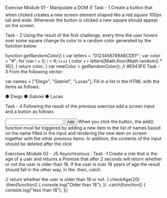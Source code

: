 Exercise Módule 01 - Manipulate a DOM ✌️
Task - 1
Create a button that when clicked creates a new screen element shaped like a red square 100px tall and wide. Whenever the button is clicked a new square should appear on the screen.

Task - 2
Using the result of the first challenge, every time the user hovers over some square change its color to a random color generated by the function below:

function getRandomColor() {
 var letters = "0123456789ABCDEF";
 var color = "#";
 for (var i = 0; i < 6; i++) {
 color += letters[Math.floor(Math.random() * 16)];
 }
 return color;
}
var newColor = getRandomColor(); // #E943F0
Task - 3
From the following vector:

var names = ["Diego", "Gabriel", "Lucas"];
Fill in a list in the HTML with the items as follows:

● Diego ● Gabriel ● Lucas

Task - 4
Following the result of the previous exercise add a screen input and a button as follows:

<input type="text" name="name">
<button onClick="add()">Add</button>
When you click the button, the add() function must be triggered by adding a new item to the list of names based on the name filled in the input and rendering the new item on screen together with the other previous items. In addition, the contents of the input should be deleted after the click

Exercises Module 02 - JS Asynchronous :
Task -1
Create a role that is the age of a user and returns a Promise that after 2 seconds will return whether or not the user is older than 18. If the user is over 18 years of age the result should fall in the other way, in the .then,.catch

 // return whether the user is older than 18 or not.
}
checkAge(20)
 .then(function() {
 console.log("Older than 18");
 })
 .catch(function() {
 console.log("less than 18");
 });